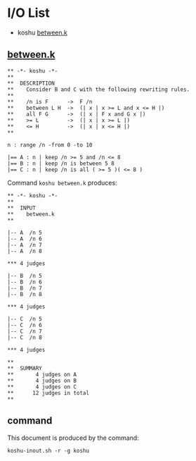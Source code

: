 # I/O List

- koshu [between.k](#betweenk)



## [between.k](between.k)

```
** -*- koshu -*-
**
**  DESCRIPTION
**    Consider B and C with the following rewriting rules.
**
**    /n is F      ->  F /n
**    between L H  ->  (| x | x >= L and x <= H |)
**    all F G      ->  (| x | F x and G x |)
**    >= L         ->  (| x | x >= L |)
**    <= H         ->  (| x | x <= H |)
**

n : range /n -from 0 -to 10

|== A : n | keep /n >= 5 and /n <= 8
|== B : n | keep /n is between 5 8
|== C : n | keep /n is all ( >= 5 )( <= 8 )
```

Command `koshu between.k` produces:

```
** -*- koshu -*-
**
**  INPUT
**    between.k
**

|-- A  /n 5
|-- A  /n 6
|-- A  /n 7
|-- A  /n 8

*** 4 judges

|-- B  /n 5
|-- B  /n 6
|-- B  /n 7
|-- B  /n 8

*** 4 judges

|-- C  /n 5
|-- C  /n 6
|-- C  /n 7
|-- C  /n 8

*** 4 judges

**
**  SUMMARY
**       4 judges on A
**       4 judges on B
**       4 judges on C
**      12 judges in total
**
```



## command

This document is produced by the command:

```
koshu-inout.sh -r -g koshu
```
